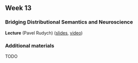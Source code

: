 ## Week 13 ##
### Bridging Distributional Semantics and Neuroscience ###

**Lecture** (Pavel Rudych) ([slides](TODO), [video](TODO))

### Additional materials ###
TODO
